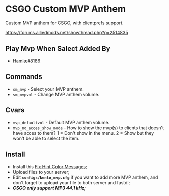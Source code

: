 # CSGO Custom MVP Anthem
Custom MVP anthem for CSGO, with clientprefs support.

https://forums.alliedmods.net/showthread.php?p=2514835

## Play Mvp When Salect Added By
- [Hamiæ#8186](https://github.com/Sples1)  

## Commands
- `sm_mvp` - Select your MVP anthem.
- `sm_mvpvol` - Change MVP anthem volume.

## Cvars
- `mvp_defaultvol` - Default MVP anthem volume.
- `mvp_no_acces_show_mode` - How to show the mvp(s) to clients that doesn't have acces to them? 1 = Don't show in the menu. 2 = Show but they won't be able to select the item.

## Install
- Install this [Fix Hint Color Messages](https://github.com/Franc1sco/FixHintColorMessages);
- Upload files to your server;
- Edit **`configs/kento_mvp.cfg`** if you want to add more MVP anthem, and don't forget to upload your file to both server and fastdl;
- ***CSGO only support MP3 44.1 kHz;***
